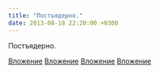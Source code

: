 ```yaml
---
title: "Постъядерно."
date: 2013-08-18 22:20:00 +0300
---
```


Постъядерно.


[Вложение](/assets/vk_photos/3/bhApAQRmn5c.jpg)
[Вложение](/assets/vk_photos/2/L9xW7GaSeSE.jpg)
[Вложение](/assets/vk_photos/1/Kb1Ag50S2Oo.jpg)
[Вложение](/assets/vk_photos/2/G_BnakBu6Cw.jpg)

